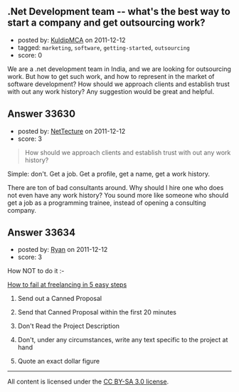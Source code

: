 ## .Net Development team -- what's the best way to start a company and get outsourcing work?

- posted by: [KuldipMCA](https://stackexchange.com/users/-1/14980-kuldipmca) on 2011-12-12
- tagged: `marketing`, `software`, `getting-started`, `outsourcing`
- score: 0

We are a .net development team in India, and we are looking for outsourcing work. But how to get such work, and how to represent in the market of software development? How should we approach clients and establish trust with out any work history? Any suggestion would be great and helpful.


## Answer 33630

- posted by: [NetTecture](https://stackexchange.com/users/-1/3350-nettecture) on 2011-12-12
- score: 3

> How should we approach clients and establish trust with out any work history? 

Simple: don't. Get a job. Get a profile, get a name, get a work history.

There are ton of bad consultants around. Why should I hire one who does not even have any work history? You sound more like someone who should get a job as a programming trainee, instead of opening a consulting company.


## Answer 33634

- posted by: [Ryan](https://stackexchange.com/users/-1/465-ryan) on 2011-12-12
- score: 3

<p>How NOT to do it :-</p>

<p><a href="http://www.expatsoftware.com/articles/2007/09/how-to-fail-at-freelancing-in-5-easy.html" rel="nofollow">How to fail at freelancing in 5 easy steps</a></p>

<ol>
<li><p>Send out a Canned Proposal </p></li>
<li><p>Send that Canned Proposal within the first 20 minutes </p></li>
<li><p>Don't Read the Project Description </p></li>
<li><p>Don't, under any circumstances, write any text specific to the
project at hand </p></li>
<li><p>Quote an exact dollar figure</p></li>
</ol>




---

All content is licensed under the [CC BY-SA 3.0 license](https://creativecommons.org/licenses/by-sa/3.0/).

